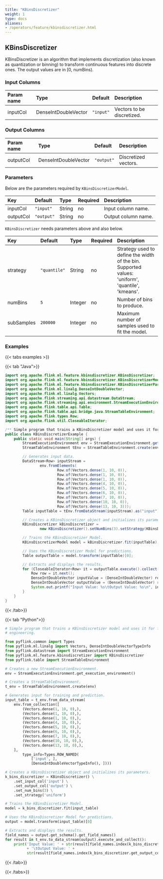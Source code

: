 ```yaml
---
title: "KBinsDiscretizer"
weight: 1
type: docs
aliases:
- /operators/feature/kbinsdiscretizer.html
---
```


<!--
Licensed to the Apache Software Foundation (ASF) under one
or more contributor license agreements.  See the NOTICE file
distributed with this work for additional information
regarding copyright ownership.  The ASF licenses this file
to you under the Apache License, Version 2.0 (the
"License"); you may not use this file except in compliance
with the License.  You may obtain a copy of the License at

  http://www.apache.org/licenses/LICENSE-2.0

Unless required by applicable law or agreed to in writing,
software distributed under the License is distributed on an
"AS IS" BASIS, WITHOUT WARRANTIES OR CONDITIONS OF ANY
KIND, either express or implied.  See the License for the
specific language governing permissions and limitations
under the License.
-->

## KBinsDiscretizer

KBinsDiscretizer is an algorithm that implements discretization (also known as
quantization or binning) to transform continuous features into discrete ones.
The output values are in [0, numBins).

### Input Columns

| Param name | Type        | Default   | Description                |
|:-----------|:------------|:----------|:---------------------------|
| inputCol   | DenseIntDoubleVector | `"input"` | Vectors to be discretized. |

### Output Columns

| Param name | Type        | Default    | Description          |
|:-----------|:------------|:-----------|:---------------------|
| outputCol  | DenseIntDoubleVector | `"output"` | Discretized vectors. |

### Parameters

Below are the parameters required by `KBinsDiscretizerModel`.

| Key       | Default    | Type   | Required | Description         |
|:----------|:-----------|:-------|:---------|:--------------------|
| inputCol  | `"input"`  | String | no       | Input column name.  |
| outputCol | `"output"` | String | no       | Output column name. |

`KBinsDiscretizer` needs parameters above and also below.

| Key        | Default      | Type    | Required | Description                                                                                      | 
|:-----------|:-------------|:--------|:---------|:-------------------------------------------------------------------------------------------------|
| strategy   | `"quantile"` | String  | no       | Strategy used to define the width of the bin. Supported values: 'uniform', 'quantile', 'kmeans'. |
| numBins    | `5`          | Integer | no       | Number of bins to produce.                                                                       |
| subSamples | `200000`     | Integer | no       | Maximum number of samples used to fit the model.                                                 |

### Examples

{{< tabs examples >}}

{{< tab "Java">}}

```java
import org.apache.flink.ml.feature.kbinsdiscretizer.KBinsDiscretizer;
import org.apache.flink.ml.feature.kbinsdiscretizer.KBinsDiscretizerModel;
import org.apache.flink.ml.feature.kbinsdiscretizer.KBinsDiscretizerParams;
import org.apache.flink.ml.linalg.DenseIntDoubleVector;
import org.apache.flink.ml.linalg.Vectors;
import org.apache.flink.streaming.api.datastream.DataStream;
import org.apache.flink.streaming.api.environment.StreamExecutionEnvironment;
import org.apache.flink.table.api.Table;
import org.apache.flink.table.api.bridge.java.StreamTableEnvironment;
import org.apache.flink.types.Row;
import org.apache.flink.util.CloseableIterator;

/** Simple program that trains a KBinsDiscretizer model and uses it for feature engineering. */
public class KBinsDiscretizerExample {
    public static void main(String[] args) {
        StreamExecutionEnvironment env = StreamExecutionEnvironment.getExecutionEnvironment();
        StreamTableEnvironment tEnv = StreamTableEnvironment.create(env);

        // Generates input data.
        DataStream<Row> inputStream =
                env.fromElements(
                        Row.of(Vectors.dense(1, 10, 0)),
                        Row.of(Vectors.dense(1, 10, 0)),
                        Row.of(Vectors.dense(1, 10, 0)),
                        Row.of(Vectors.dense(4, 10, 0)),
                        Row.of(Vectors.dense(5, 10, 0)),
                        Row.of(Vectors.dense(6, 10, 0)),
                        Row.of(Vectors.dense(7, 10, 0)),
                        Row.of(Vectors.dense(10, 10, 0)),
                        Row.of(Vectors.dense(13, 10, 3)));
        Table inputTable = tEnv.fromDataStream(inputStream).as("input");

        // Creates a KBinsDiscretizer object and initializes its parameters.
        KBinsDiscretizer kBinsDiscretizer =
                new KBinsDiscretizer().setNumBins(3).setStrategy(KBinsDiscretizerParams.UNIFORM);

        // Trains the KBinsDiscretizer Model.
        KBinsDiscretizerModel model = kBinsDiscretizer.fit(inputTable);

        // Uses the KBinsDiscretizer Model for predictions.
        Table outputTable = model.transform(inputTable)[0];

        // Extracts and displays the results.
        for (CloseableIterator<Row> it = outputTable.execute().collect(); it.hasNext(); ) {
            Row row = it.next();
            DenseIntDoubleVector inputValue = (DenseIntDoubleVector) row.getField(kBinsDiscretizer.getInputCol());
            DenseIntDoubleVector outputValue = (DenseIntDoubleVector) row.getField(kBinsDiscretizer.getOutputCol());
            System.out.printf("Input Value: %s\tOutput Value: %s\n", inputValue, outputValue);
        }
    }
}

```

{{< /tab>}}

{{< tab "Python">}}

```python
# Simple program that trains a KBinsDiscretizer model and uses it for feature
# engineering.

from pyflink.common import Types
from pyflink.ml.linalg import Vectors, DenseIntDoubleVectorTypeInfo
from pyflink.datastream import StreamExecutionEnvironment
from pyflink.ml.feature.kbinsdiscretizer import KBinsDiscretizer
from pyflink.table import StreamTableEnvironment

# Creates a new StreamExecutionEnvironment.
env = StreamExecutionEnvironment.get_execution_environment()

# Creates a StreamTableEnvironment.
t_env = StreamTableEnvironment.create(env)

# Generates input for training and prediction.
input_table = t_env.from_data_stream(
    env.from_collection([
        (Vectors.dense(1, 10, 0),),
        (Vectors.dense(1, 10, 0),),
        (Vectors.dense(1, 10, 0),),
        (Vectors.dense(4, 10, 0),),
        (Vectors.dense(5, 10, 0),),
        (Vectors.dense(6, 10, 0),),
        (Vectors.dense(7, 10, 0),),
        (Vectors.dense(10, 10, 0),),
        (Vectors.dense(13, 10, 0),),
    ],
        type_info=Types.ROW_NAMED(
            ['input', ],
            [DenseIntDoubleVectorTypeInfo(), ])))

# Creates a KBinsDiscretizer object and initializes its parameters.
k_bins_discretizer = KBinsDiscretizer() \
    .set_input_col('input') \
    .set_output_col('output') \
    .set_num_bins(3) \
    .set_strategy('uniform')

# Trains the KBinsDiscretizer Model.
model = k_bins_discretizer.fit(input_table)

# Uses the KBinsDiscretizer Model for predictions.
output = model.transform(input_table)[0]

# Extracts and displays the results.
field_names = output.get_schema().get_field_names()
for result in t_env.to_data_stream(output).execute_and_collect():
    print('Input Value: ' + str(result[field_names.index(k_bins_discretizer.get_input_col())])
          + '\tOutput Value: ' +
          str(result[field_names.index(k_bins_discretizer.get_output_col())]))

```

{{< /tab>}}

{{< /tabs>}}
